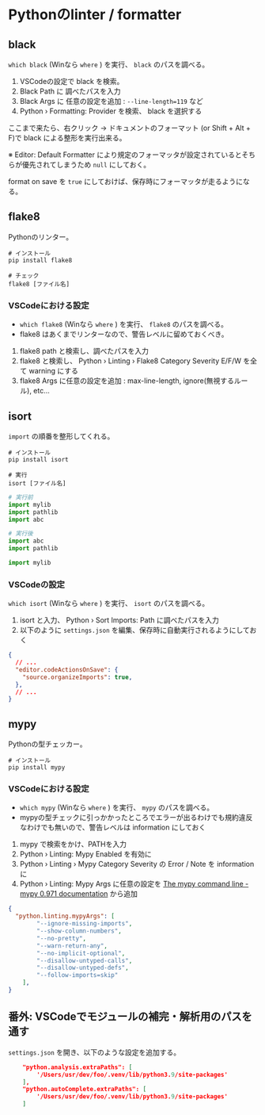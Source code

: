 # Pythonのlinter / formatter

## black

`which black` (Winなら `where` ) を実行、 `black` のパスを調べる。

1. VSCodeの設定で black を検索。
2. Black Path に 調べたパスを入力
3. Black Args に 任意の設定を追加 : `--line-length=119` など
4. Python › Formatting: Provider を検索、 black を選択する

ここまで来たら、右クリック → ドキュメントのフォーマット (or Shift + Alt + F)で black による整形を実行出来る。

※ Editor: Default Formatter により規定のフォーマッタが設定されているとそちらが優先されてしまうため `null` にしておく。

format on save を `true` にしておけば、保存時にフォーマッタが走るようになる。

## flake8

Pythonのリンター。

```shell
# インストール
pip install flake8

# チェック
flake8 [ファイル名]
```

### VSCodeにおける設定

- `which flake8` (Winなら `where` ) を実行、 `flake8` のパスを調べる。
- flake8 はあくまでリンターなので、警告レベルに留めておくべき。

1. flake8 path と検索し、調べたパスを入力
2. flake8 と検索し、 Python › Linting › Flake8 Category Severity E/F/W を全て warning にする
3. flake8 Args に任意の設定を追加 : max-line-length, ignore(無視するルール), etc...

## isort

`import` の順番を整形してくれる。

```shell
# インストール
pip install isort

# 実行
isort [ファイル名]
```

```python
# 実行前
import mylib
import pathlib
import abc

# 実行後
import abc
import pathlib

import mylib
```
### VSCodeの設定

`which isort` (Winなら `where` ) を実行、 `isort` のパスを調べる。

1. isort と入力、 Python › Sort Imports: Path に調べたパスを入力
2. 以下のように `settings.json` を編集、保存時に自動実行されるようにしておく

```json
{
  // ...
  "editor.codeActionsOnSave": {
    "source.organizeImports": true,
  },
  // ...
}
```

## mypy

Pythonの型チェッカー。

```shell
# インストール
pip install mypy
```

### VSCodeにおける設定

- `which mypy` (Winなら `where` ) を実行、 `mypy` のパスを調べる。
- mypyの型チェックに引っかかったところでエラーが出るわけでも規約違反なわけでも無いので、警告レベルは information にしておく

1. mypy で検索をかけ、PATHを入力
2. Python › Linting: Mypy Enabled を有効に
3. Python › Linting › Mypy Category Severity の Error / Note を information に
4. Python › Linting: Mypy Args に任意の設定を [The mypy command line - mypy 0.971 documentation](https://mypy.readthedocs.io/en/stable/command_line.html) から追加

```json
{
  "python.linting.mypyArgs": [
        "--ignore-missing-imports",
        "--show-column-numbers",
        "--no-pretty",
        "--warn-return-any",
        "--no-implicit-optional",
        "--disallow-untyped-calls",
        "--disallow-untyped-defs",
        "--follow-imports=skip"
    ],
}
```

## 番外: VSCodeでモジュールの補完・解析用のパスを通す

`settings.json` を開き、以下のような設定を追加する。

```json
    "python.analysis.extraPaths": [
        '/Users/usr/dev/foo/.venv/lib/python3.9/site-packages'
    ],
    "python.autoComplete.extraPaths": [
        '/Users/usr/dev/foo/.venv/lib/python3.9/site-packages'
    ]
```
